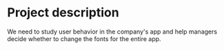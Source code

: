 # Project description
We need to study user behavior in the company's app and help managers decide whether to change the fonts for the entire app.
